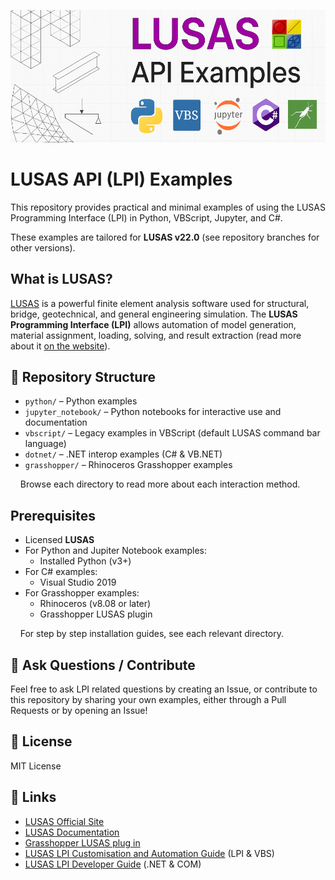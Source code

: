 ![LPI-examples-cover](./_img/header-logo-long-purple.png)

# LUSAS API (LPI) Examples

This repository provides practical and minimal examples of using the LUSAS Programming Interface (LPI) in Python, VBScript, Jupyter, and C#.

These examples are tailored for **LUSAS v22.0** (see repository branches for other versions).

## What is LUSAS?

[LUSAS](https://www.lusas.com/) is a powerful finite element analysis software used for structural, bridge, geotechnical, and general engineering simulation. The **LUSAS Programming Interface (LPI)** allows automation of model generation, material assignment, loading, solving, and result extraction (read more about it [on the website](https://www.lusas.com/products/information/lusas_programmable_interface.html)).

## 📁 Repository Structure

- `python/` – Python examples
- `jupyter_notebook/` – Python notebooks for interactive use and documentation
- `vbscript/` – Legacy examples in VBScript (default LUSAS command bar language)
- `dotnet/` – .NET interop examples (C# & VB.NET)
- `grasshopper/` – Rhinoceros Grasshopper examples

    Browse each directory to read more about each interaction method.

## Prerequisites

- Licensed **LUSAS**
- For Python and Jupiter Notebook examples:
  - Installed Python (v3+)
- For C# examples:
  - Visual Studio 2019
- For Grasshopper examples:
  - Rhinoceros (v8.08 or later)
  - Grasshopper LUSAS plugin

    For step by step installation guides, see each relevant directory.

## 🤝 Ask Questions / Contribute

Feel free to ask LPI related questions by creating an Issue, or contribute to this repository by sharing your own examples, either through a Pull Requests or by opening an Issue!

## 📄 License

MIT License

## 🔗 Links

- [LUSAS Official Site](https://www.lusas.com/)
- [LUSAS Documentation](https://www.lusas.com/)
- [Grasshopper LUSAS plug in](https://www.food4rhino.com/en/app/lusasgrasshopper)
- [LUSAS LPI Customisation and Automation Guide](https://www.lusas.com/user_area/documentation/V20_0/LPI%20Customisation%20and%20Automation%20Guide.pdf) (LPI & VBS)
- [LUSAS LPI Developer Guide](https://www.lusas.com/user_area/documentation/V22_0/LPI%20Developer%20Guide.pdf) (.NET & COM)
